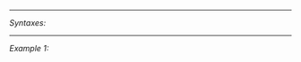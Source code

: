 


---
*Syntaxes:*

<!-- [] call `BIN_fnc_exitTasks` -->

---
*Example 1:*

<!-- 
```sqf
[] call BIN_fnc_exitTasks;
``` -->